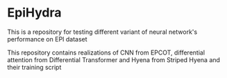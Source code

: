 # EpiHydra
This is a repository for testing different variant of neural network's performance on EPI dataset

This repository contains realizations of CNN from EPCOT, differential attention from Differential Transformer and Hyena from Striped Hyena and their training script

